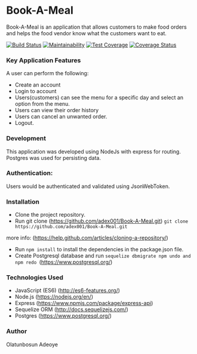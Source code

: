# Book-A-Meal
Book-A-Meal is an application that allows customers to make food orders and helps the food vendor know what the customers want to eat.

[![Build Status](https://travis-ci.org/adex001/Book-A-Meal.svg?branch=develop)](https://travis-ci.org/adex001/Book-A-Meal)
[![Maintainability](https://api.codeclimate.com/v1/badges/febc42294b0cc9e79790/maintainability)](https://codeclimate.com/github/adex001/Book-A-Meal/maintainability)
[![Test Coverage](https://api.codeclimate.com/v1/badges/febc42294b0cc9e79790/test_coverage)](https://codeclimate.com/github/adex001/Book-A-Meal/test_coverage)
[![Coverage Status](https://coveralls.io/repos/github/adex001/Book-A-Meal/badge.svg?branch=develop)](https://coveralls.io/github/adex001/Book-A-Meal?branch=develop)

### Key Application Features
A user can perform the following:

- Create an account
- Login to account
- Users(customers) can see the menu for a specific day and select an option from the menu.
- Users can view their order history 
- Users can cancel an unwanted order.
- Logout.

### Development

This application was developed using NodeJs with express for routing. Postgres was used for persisting data.

### Authentication: 
Users would be authenticated and validated using JsonWebToken.

### Installation

- Clone the project repository.
- Run git clone (https://github.com/adex001/Book-A-Meal.git)
``` git clone https://github.com/adex001/Book-A-Meal.git ```

more info: (https://help.github.com/articles/cloning-a-repository/)
- Run ``` npm install ``` to install the dependencies in the package.json file.
- Create Postgresql database and run ```sequelize dbmigrate npm undo and npm redo ```(https://www.postgresql.org/)

### Technologies Used

- JavaScript (ES6) (http://es6-features.org/)
- Node.js (https://nodejs.org/en/)
- Express (https://www.npmjs.com/package/express-api)
- Sequelize ORM (http://docs.sequelizejs.com/)
- Postgres (https://www.postgresql.org/)

### Author
Olatunbosun Adeoye